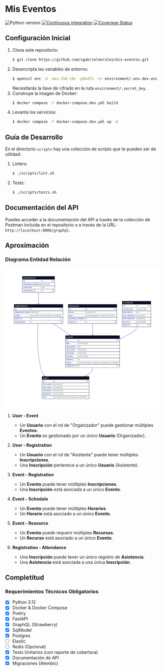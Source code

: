 # Mis Eventos

![Python version](https://img.shields.io/badge/Python-3.12-blue?style=flat-square)
[![Continuous integration](https://img.shields.io/github/actions/workflow/status/xgabrielmorales/mis-eventos/ci.yml?branch=main&style=flat-square)](https://github.com/xgabrielmorales/mis-eventos/actions?query=branch:main)
[![Coverage Status](https://img.shields.io/coverallsCoverage/github/xgabrielmorales/mis-eventos?branch=main&style=flat-square)](https://coveralls.io/github/xgabrielmorales/mis-eventos)

## Configuración Inicial

1. Clona este repositorio:
    ```sh
    $ git clone https://github.com/xgabrielmorales/mis-eventos.git
    ```
2. Desencripta las variables de entorno:
    ```sh
    $ openssl enc -d -aes-256-cbc -pbkdf2 -in environment/.env.dev.enc -out environment/.env.dev -pass file:environment/.secret_key
    ```
    Necesitarás la llave de cifrado en la ruta `environment/.secret_key`.
3. Construye la imagen de Docker:
    ```sh
    $ docker compose -f docker-compose.dev.yml build
    ```
4. Levanta los servicios:
    ```sh
    $ docker compose -f docker-compose.dev.yml up -d
    ```

## Guía de Desarrollo

En el directorio `scripts` hay una colección de scripts que te pueden ser de utilidad:

1. Linters:
    ```sh
    $ ./scripts/lint.sh
    ```
2. Tests:
    ```sh
    $ ./scripts/tests.sh
    ```

## Documentación del API

Puedes acceder a la documentación del API a través de la colección de Postman incluida en el repositorio o a través de la URL: `http://localhost:8000/graphql`.

## Aproximación
### Diagrama Entidad Relación
<div style="text-align: center;">
    <img src="./extra/mis-eventos-UML.svg" alt="Diagrama Entidad Relación" title="Diagrama Entidad Relación">
</div>

1. **User - Event**
   - Un **Usuario** con el rol de "Organizador" puede gestionar múltiples **Eventos**.
   - Un **Evento** es gestionado por un único **Usuario** (Organizador).

2. **User - Registration**
   - Un **Usuario** con el rol de "Asistente" puede tener múltiples **Inscripciones**.
   - Una **Inscripción** pertenece a un único **Usuario** (Asistente).

3. **Event - Registration**
   - Un **Evento** puede tener múltiples **Inscripciones**.
   - Una **Inscripción** está asociada a un único **Evento**.

4. **Event - Schedule**
   - Un **Evento** puede tener múltiples **Horarios**.
   - Un **Horario** está asociado a un único **Evento**.

5. **Event - Resource**
   - Un **Evento** puede requerir múltiples **Recursos**.
   - Un **Recurso** está asociado a un único **Evento**.

6. **Registration - Attendance**
   - Una **Inscripción** puede tener un único registro de **Asistencia**.
   - Una **Asistencia** está asociada a una única **Inscripción**.

## Completitud
### Requerimientos Técnicos Obligatorios
- [x] Python 3.12
- [x] Docker & Docker Compose
- [x] Poetry
- [x] FastAPI
- [x] GraphQL (Strawberry)
- [x] SqlModel
- [x] Postgres
- [ ] Elastic
- [ ] Redis (Opcional)
- [x] Tests Unitarios (con reporte de cobertura)
- [x] Documentación de API
- [x] Migraciones (Alembic)
